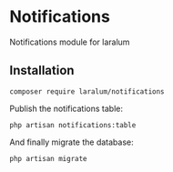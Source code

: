 # Notifications
Notifications module for laralum

## Installation

```
composer require laralum/notifications
```

Publish the notifications table:

```
php artisan notifications:table
```

And finally migrate the database:

```
php artisan migrate
```
